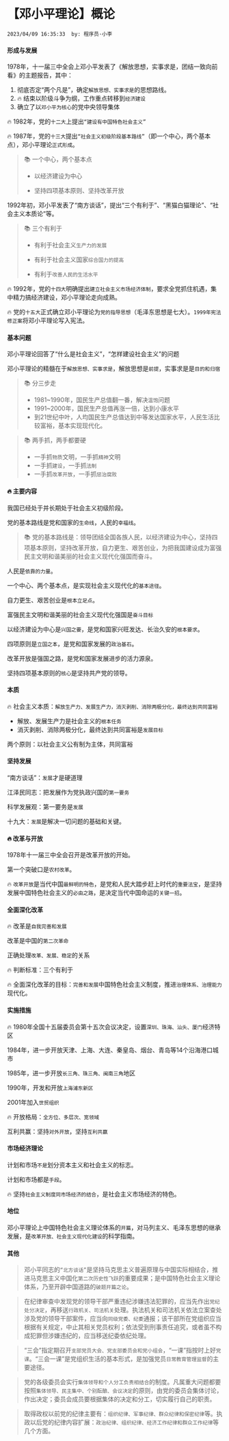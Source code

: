 # 【邓小平理论】概论

`2023/04/09 16:35:33  by: 程序员·小李`

#### 形成与发展

1978年，十一届三中全会上邓小平发表了《解放思想，实事求是，团结一致向前看》的主题报告，其中：
1. 彻底否定“两个凡是”，确定`解放思想、实事求是`的思想路线。
2. 🔥 结束以阶级斗争为纲，工作重点转移到`经济建设`
3. 确立了以`邓小平为核心`的党中央领导集体

🔥 1982年，党的`十二大`上提出`“建设有中国特色社会主义”`

🔥 1987年，党的`十三大`提出`“社会主义初级阶段基本路线”`（即一个中心，两个基本点），邓小平理论`正式形成`。

> 📚 一个中心，两个基本点
>
> * 以经济建设为中心
> 
> * 坚持四项基本原则、坚持改革开放

1992年初，邓小平发表了“南方谈话”，提出“三个有利于”、“黑猫白猫理论”、“社会主义本质论”等。

> 📚 三个有利于
>
> * 有利于社会主义`生产力的发展`
>
> * 有利于社会主义国家`综合国力的提高`
>
> * 有利于`改善人民的生活水平`

🔥 1992年，党的`十四大`明确提出`建立社会主义市场经济体制`，要求全党抓住机遇，集中精力搞经济建设，邓小平理论走向成熟。

🔥 党的`十五大`正式确立邓小平理论为`党的指导思想`（毛泽东思想是七大）。`1999年宪法修正案`将邓小平理论写入宪法。


#### 基本问题

邓小平理论回答了“什么是社会主义”，“怎样建设社会主义”的问题

邓小平理论的精髓在于`解放思想、实事求是`，解放思想是`前提`，实事求是是`目的和归宿`

> 📚 分三步走
> * 1981~1990年，国民生产总值翻一番，解决`温饱`问题
> * 1991~2000年，国民生产总值再涨一倍，达到小康水平
> * 到21世纪中叶，人均国民生产总值达到中等发达国家水平，人民生活比较富裕，基本实现现代化。

> 📚 两手抓，两手都要硬
> * 一手抓`物质`文明，一手抓`精神`文明
> * 一手抓`建设`，一手抓`法制`
> * 一手抓`改革开放`，一手抓`惩治腐败`


#### 🔥 主要内容

我国已经处于并长期处于社会主义初级阶段。

党的基本路线是党和国家的`生命线`，人民的`幸福线`。

> 📚 党的基本路线是：领导团结全国各族人民，以经济建设为中心，坚持四项基本原则，坚持改革开放，自力更生、艰苦创业，为把我国建设成为富强民主文明和谐美丽的社会主义现代化强国而奋斗。

人民是`依靠的力量`。

一个中心、两个基本点，是实现社会主义现代化的`基本途径`。

自力更生、艰苦创业是`根本立足点`。

富强民主文明和谐美丽的社会主义现代化强国是`奋斗目标`

以经济建设为中心是`兴国之要`，是党和国家兴旺发达、长治久安的`根本要求`。

四项原则是`立国之本`，是党和国家发展的`政治基石`。

改革开放是强国之路，是党和国家发展进步的活力源泉。

坚持四项基本原则的`核心`是坚持共产党的领导。


#### 本质


🔥 社会主义本质：`解放生产力、发展生产力，消灭剥削、消除两极分化，最终达到共同富裕`
* 解放、发展生产力是社会主义的`根本任务`
* 消灭剥削、消除两极分化，最终达到共同富裕是`发展目标`

两个原则：以社会主义公有制为主体，共同富裕


#### 坚持发展

“南方谈话”：`发展`才是硬道理

江泽民同志：把发展作为党执政兴国的`第一要务`

科学发展观：第一要务是`发展`

十九大：`发展`是解决一切问题的基础和关键。


#### 🔥 改革与开放

1978年十一届三中全会召开是改革开放的开始。

第一个突破口是`农村改革`。

🔥 `改革开放`是当代中国`最鲜明的特色`，是党和人民大踏步赶上时代的`重要法宝`，是坚持发展中国特色社会主义的`必由之路`，是决定当代中国命运的`关键一招`。


#### 全面深化改革

🔥 改革是`自我完善和发展`

改革是中国的`第二次革命`

正确处理`改革、发展、稳定`的关系

🔥 判断标准：三个有利于

🔥 全面深化改革的目标：`完善和发展`中国特色社会主义制度，推进`治理体系、治理能力`现代化。


#### 实施措施

🔥 1980年全国十五届委员会第十五次会议决定，设置`深圳、珠海、汕头、厦门`经济特区

1984年，进一步开放天津、上海、大连、秦皇岛、烟台、青岛等14个沿海港口城市

1985年，进一步开放`长三角、珠三角、闽南三角`地区

1990年，开发和开放`上海浦东新区`

2001年加入`世贸组织`

🔥 开放格局：`全方位、多层次、宽领域`

互利共赢：坚持`对外开放`，坚持`互利共赢`


#### 市场经济理论

计划和市场`不是`划分资本主义和社会主义的标志。

计划和市场都是`手段`。

🔥 坚持`社会主义制度同市场经济的结合`，是社会主义市场经济的特色。


#### 地位

邓小平理论上中国特色社会主义理论体系的`开篇`，对马列主义、毛泽东思想的继承发展，是`改革开放、社会主义现代化建设`的科学指南。


#### 其他

> 邓小平同志的`“北方谈话”`是坚持马克思主义普遍原理与中国实际相结合，推进马克思主义中国化`第二次历史性飞跃`的重要成果；是中国特色社会主义理论体系，乃至开辟中国道路的`破题开篇之论`。

> 在纪律审查中发现党的领导干部严重违纪涉嫌违法犯罪的，应当先作出`党纪处分决定`，再移送`行政机关、司法机关`处理。执法机关和司法机关依法立案查处涉及党的领导干部案件，应当向`同级党委、纪委`通报；该干部所在党组织应当根据有关规定，中止其相关党员权利；依法受到刑事责任追究，或者虽不构成犯罪但涉嫌违纪的，应当移送纪委依纪处理。

> “三会”指定期召开`支部党员大会、党支部委员会和党小组会`，“一课”指按时上好`党课`。“三会一课”是党组织生活的基本形式，是加强党员`日常教育管理监督`的主要途径。

> 党的各级委员会实行`集体领导和个人分工负责相结合`的制度。凡属重大问题都要按照`集体领导、民主集中、个别酝酿、会议决定`的原则，由党的委员会集体讨论，作出决定；委员会成员要根据集体的决定和分工，切实履行自己的职责。

> 取得政权以前党的纪律主要有：`组织纪律、军事纪律、群众纪律和保密纪律`等。执政以后党的纪律内容扩展：`政治纪律、组织纪律、经济工作纪律和群众工作纪律`等几个方面。